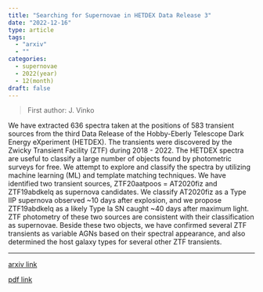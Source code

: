 ```yaml
---
title: "Searching for Supernovae in HETDEX Data Release 3"
date: "2022-12-16"
type: article
tags:
  - "arxiv"
  - ""
categories:
  - supernovae
  - 2022(year)
  - 12(month)
draft: false
---
```


> First author: J. Vinko

 We have extracted 636 spectra taken at the positions of 583 transient sources
from the third Data Release of the Hobby-Eberly Telescope Dark Energy
eXperiment (HETDEX). The transients were discovered by the Zwicky Transient
Facility (ZTF) during 2018 - 2022. The HETDEX spectra are useful to classify a
large number of objects found by photometric surveys for free. We attempt to
explore and classify the spectra by utilizing machine learning (ML) and
template matching techniques. We have identified two transient sources,
ZTF20aatpoos = AT2020fiz and ZTF19abdkelq as supernova candidates. We classify
AT2020fiz as a Type IIP supernova observed ~10 days after explosion, and we
propose ZTF19abdkelq as a likely Type Ia SN caught ~40 days after maximum
light. ZTF photometry of these two sources are consistent with their
classification as supernovae. Beside these two objects, we have confirmed
several ZTF transients as variable AGNs based on their spectral appearance, and
also determined the host galaxy types for several other ZTF transients.

---
[arxiv link](http://arxiv.org/abs/2212.08444v1)

[pdf link](http://arxiv.org/pdf/2212.08444v1)